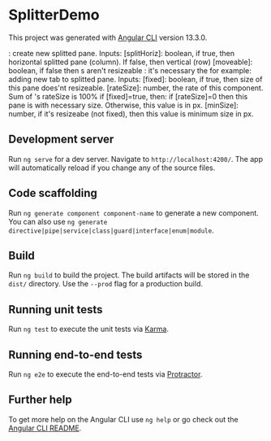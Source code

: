 # SplitterDemo

This project was generated with [Angular CLI](https://github.com/angular/angular-cli) version 13.3.0.

<nm-splittertab>:
    create new splitted pane.
    Inputs:
        [splitHoriz]: boolean, if true, then horizontal splitted pane (column). If false, then vertical (row)
        [moveable]: boolean, if false then <nm-tab>s aren't resizeable
<nm-tab>:
    it's necessary the <ng-template></ng-template>
    for example:
        <nm-tab>
            <ng-template>
                <your-component></your-component>
            </ng-template>
        </nm-tab>
    adding new tab to splitted pane.
    Inputs:
        [fixed]: boolean, if true, then size of this pane does'nt resizeable.
        [rateSize]: number, the rate of this component. Sum of <nm-tab>'s rateSize is 100%
            if [fixed]=true, then:
                if [rateSize]=0 then this pane is with necessary size. Otherwise, this value is in px.
        [minSize]: number, if it's resizeabe (not fixed), then this value is minimum size in px.


## Development server

Run `ng serve` for a dev server. Navigate to `http://localhost:4200/`. The app will automatically reload if you change any of the source files.

## Code scaffolding

Run `ng generate component component-name` to generate a new component. You can also use `ng generate directive|pipe|service|class|guard|interface|enum|module`.

## Build

Run `ng build` to build the project. The build artifacts will be stored in the `dist/` directory. Use the `--prod` flag for a production build.

## Running unit tests

Run `ng test` to execute the unit tests via [Karma](https://karma-runner.github.io).

## Running end-to-end tests

Run `ng e2e` to execute the end-to-end tests via [Protractor](http://www.protractortest.org/).

## Further help

To get more help on the Angular CLI use `ng help` or go check out the [Angular CLI README](https://github.com/angular/angular-cli/blob/master/README.md).
